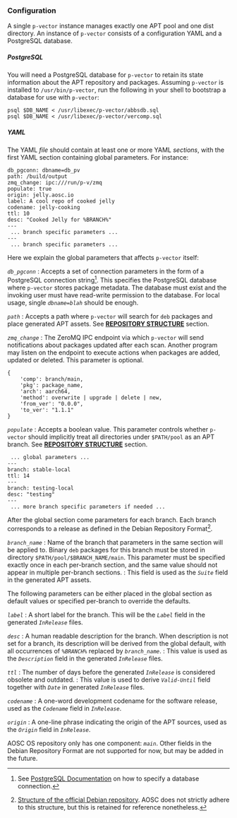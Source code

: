 ### Configuration

A single `p-vector` instance manages exactly one APT pool and one dist directory. An instance of `p-vector` consists of a configuration YAML and a PostgreSQL database.

##### PostgreSQL

You will need a PostgreSQL database for `p-vector` to retain its state information about the APT repository and packages. Assuming `p-vector` is installed to `/usr/bin/p-vector`, run the following in your shell to bootstrap a database for use with `p-vector`:

```{caption="Bootstrapping database"}
psql $DB_NAME < /usr/libexec/p-vector/abbsdb.sql
psql $DB_NAME < /usr/libexec/p-vector/vercomp.sql
```

##### YAML

The YAML _file_ should contain at least one or more YAML _sections_, with the first YAML section containing global parameters. For instance:

```{caption="Configuration file: Global section"}
db_pgconn: dbname=db_pv
path: /build/output
zmq_change: ipc:///run/p-v/zmq
populate: true
origin: jelly.aosc.io
label: A cool repo of cooked jelly
codename: jelly-cooking
ttl: 10
desc: "Cooked Jelly for %BRANCH%"
---
 ... branch specific parameters ...
---
 ... branch specific parameters ...
```

Here we explain the global parameters that affects `p-vector` itself:

*`db_pgconn`*
:   Accepts a set of connection parameters in the form of a PostgreSQL connection string[^connstring]. This specifies the PostgreSQL database where `p-vector` stores package metadata. The database must exist and the invoking user must have read-write permission to the database. For local usage, single _`dbname=blah`_ should be enough.

[^connstring]: See [PostgreSQL Documentation](https://www.postgresql.org/docs/current/libpq-connect.html#LIBPQ-CONNSTRING) on how to specify a database connection.

*`path`*
:   Accepts a path where `p-vector` will search for `deb` packages and place generated APT assets. See **[REPOSITORY STRUCTURE](#repository-structure)** section.

*`zmq_change`*
:   The ZeroMQ IPC endpoint via which `p-vector` will send notifications about packages updated after each scan. Another program may listen on the endpoint to execute actions when packages are added, updated or deleted. This parameter is optional.

```{caption="ZeroMQ IPC Format"}
{
	'comp': branch/main,
	'pkg': package_name,
	'arch': aarch64,
	'method': overwrite | upgrade | delete | new,
	'from_ver': "0.0.0",
	'to_ver': "1.1.1"
}
```

*`populate`*
:   Accepts a boolean value. This parameter controls whether `p-vector` should implicitly treat all directories under `$PATH/pool` as an APT branch. See **[REPOSITORY STRUCTURE](#repository-structure)** section.


```{caption="Configuration file: Per-branch sections"}
 ... global parameters ...
---
branch: stable-local
ttl: 14
---
branch: testing-local
desc: "testing"
---
 ... more branch specific parameters if needed ...
```

After the global section come parameters for each branch. Each branch corresponds to a release as defined in the Debian Repository Format[^deb].

*`branch_name`*
:   Name of the branch that parameters in the same section will be applied to. Binary `deb` packages for this branch must be stored in directory `$PATH/pool/$BRANCH_NAME/main`. This parameter must be specified exactly once in each per-branch section, and the same value should not appear in multiple per-branch sections.
:   This field is used as the _`Suite`_ field in the generated APT assets.

The following parameters can be either placed in the global section as default values or specified per-branch to override the defaults.

*`label`*
:   A short label for the branch. This will be the _`Label`_ field in the generated _`InRelease`_ files.

*`desc`*
:   A human readable description for the branch. When description is not set for a branch, its description will be derived from the global default, with all occurrences of _`%BRANCH%`_ replaced by _`branch_name`_.
:   This value is used as the _`Description`_ field in the generated _`InRelease`_ files.

*`ttl`*
:   The number of days before the generated _`InRelease`_ is considered obsolete and outdated.
:   This value is used to derive _`Valid-Until`_ field together with _`Date`_ in generated _`InRelease`_ files.

*`codename`*
:   A one-word development codename for the software release, used as the _`Codename`_ field in _`InRelease`_.

*`origin`*
:   A one-line phrase indicating the origin of the APT sources, used as the _`Origin`_ field in _`InRelease`_.

AOSC OS repository only has one component: _`main`_. Other fields in the Debian Repository Format are not supported for now, but may be added in the future.

[^deb]: [Structure of the official Debian repository](https://wiki.debian.org/DebianRepository/Format). AOSC does not strictly adhere to this structure, but this is retained for reference nonetheless. 
